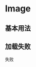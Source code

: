 # Image

## 基本用法
<ClientOnly>
<f-demo code='
<if-button>Default</if-button>'>
<if-image fit='fill' src='https://fuss10.elemecdn.com/e/5d/4a731a90594a4af544c0c25941171jpeg.jpeg' style="width: 100px; height: 100px"></if-image>
<if-image fit='contain' src='https://fuss10.elemecdn.com/e/5d/4a731a90594a4af544c0c25941171jpeg.jpeg' style="width: 100px; height: 100px"></if-image>
<if-image fit='cover' src='https://fuss10.elemecdn.com/e/5d/4a731a90594a4af544c0c25941171jpeg.jpeg' style="width: 100px; height: 100px"></if-image>
<if-image fit='none' src='https://fuss10.elemecdn.com/e/5d/4a731a90594a4af544c0c25941171jpeg.jpeg' style="width: 100px; height: 100px"></if-image>
<if-image fit='scale-down' src='https://fuss10.elemecdn.com/e/5d/4a731a90594a4af544c0c25941171jpeg.jpeg' style="width: 100px; height: 100px"></if-image>
</f-demo>
</ClientOnly >

## 加载失败
<ClientOnly>
<f-demo code='
<if-button>Default</if-button>'>
<if-image fit='fill' src='../开发笔记/imgs/btn2.png' style="width: 100px; height: 100px"></if-image>
<if-image fit='fill' src='../开发笔记/imgs/btn2.png' style="width: 100px; height: 100px"><div slot='error'><if-icon type='false' size='20'/>失败</div></if-image>
</f-demo>
</ClientOnly >